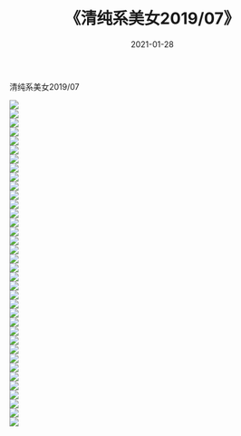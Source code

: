 ﻿---
layout: post
title:  《清纯系美女2019/07》
date:   2021-01-28
img: http://img.660000.xyz/Sharelink/清纯系美女/2019/07/000.jpg
categories: [美女, 清纯, 唯美]
---

清纯系美女2019/07

 ![](http://img.660000.xyz/Sharelink/清纯系美女/2019/07/001.jpg) <br>![](http://img.660000.xyz/Sharelink/清纯系美女/2019/07/002.jpg) <br>![](http://img.660000.xyz/Sharelink/清纯系美女/2019/07/003.jpg) <br>![](http://img.660000.xyz/Sharelink/清纯系美女/2019/07/004.jpg) <br>![](http://img.660000.xyz/Sharelink/清纯系美女/2019/07/005.jpg) <br>![](http://img.660000.xyz/Sharelink/清纯系美女/2019/07/006.jpg) <br>![](http://img.660000.xyz/Sharelink/清纯系美女/2019/07/007.jpg) <br>![](http://img.660000.xyz/Sharelink/清纯系美女/2019/07/008.jpg) <br>![](http://img.660000.xyz/Sharelink/清纯系美女/2019/07/009.jpg) <br>![](http://img.660000.xyz/Sharelink/清纯系美女/2019/07/010.jpg) <br>![](http://img.660000.xyz/Sharelink/清纯系美女/2019/07/011.jpg) <br>![](http://img.660000.xyz/Sharelink/清纯系美女/2019/07/012.jpg) <br>![](http://img.660000.xyz/Sharelink/清纯系美女/2019/07/013.jpg) <br>![](http://img.660000.xyz/Sharelink/清纯系美女/2019/07/014.jpg) <br>![](http://img.660000.xyz/Sharelink/清纯系美女/2019/07/015.jpg) <br>![](http://img.660000.xyz/Sharelink/清纯系美女/2019/07/016.jpg) <br>![](http://img.660000.xyz/Sharelink/清纯系美女/2019/07/017.jpg) <br>![](http://img.660000.xyz/Sharelink/清纯系美女/2019/07/018.jpg) <br>![](http://img.660000.xyz/Sharelink/清纯系美女/2019/07/019.jpg) <br>![](http://img.660000.xyz/Sharelink/清纯系美女/2019/07/020.jpg) <br>![](http://img.660000.xyz/Sharelink/清纯系美女/2019/07/021.jpg) <br>![](http://img.660000.xyz/Sharelink/清纯系美女/2019/07/022.jpg) <br>![](http://img.660000.xyz/Sharelink/清纯系美女/2019/07/023.jpg) <br>![](http://img.660000.xyz/Sharelink/清纯系美女/2019/07/024.jpg) <br>![](http://img.660000.xyz/Sharelink/清纯系美女/2019/07/025.jpg) <br>![](http://img.660000.xyz/Sharelink/清纯系美女/2019/07/026.jpg) <br>![](http://img.660000.xyz/Sharelink/清纯系美女/2019/07/027.jpg) <br>![](http://img.660000.xyz/Sharelink/清纯系美女/2019/07/028.jpg) <br>![](http://img.660000.xyz/Sharelink/清纯系美女/2019/07/029.jpg) <br>![](http://img.660000.xyz/Sharelink/清纯系美女/2019/07/030.jpg) <br>![](http://img.660000.xyz/Sharelink/清纯系美女/2019/07/031.jpg) <br>![](http://img.660000.xyz/Sharelink/清纯系美女/2019/07/032.jpg) <br>![](http://img.660000.xyz/Sharelink/清纯系美女/2019/07/033.jpg) <br>![](http://img.660000.xyz/Sharelink/清纯系美女/2019/07/034.jpg) <br>![](http://img.660000.xyz/Sharelink/清纯系美女/2019/07/035.jpg) <br>![](http://img.660000.xyz/Sharelink/清纯系美女/2019/07/036.jpg) <br>